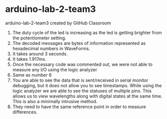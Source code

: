 # arduino-lab-2-team3
arduino-lab-2-team3 created by GitHub Classroom
1. The duty cycle of the led is increasing as the led is getting brighter from the potentiometer setting.
2. The decoded messages are bytes of information represented as hexadecimal numbers in WaveForms.
3.  It takes around 3 seconds.
4.  It takes 1.917ms.
5. Once the necessary code was commented out, we were not able to measure any I/O using the logic analyzer
6. Same as number 6
7. You are able to see the data that is sent/received in serial monitor debugging, but it does not allow you to see timestamps. While using the logic analyzer we are able to see the statuses of multiple pins. This allows us to view wavelengths along with digital states at the same time. This is also a minimally intrusive method.
8. They need to have the same reference point in order to measure differences.
